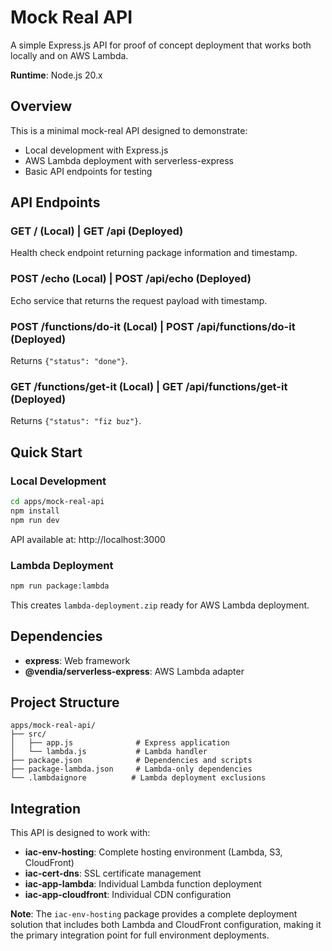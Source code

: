 # Mock Real API

A simple Express.js API for proof of concept deployment that works both locally and on AWS Lambda.

**Runtime**: Node.js 20.x

## Overview

This is a minimal mock-real API designed to demonstrate:
- Local development with Express.js
- AWS Lambda deployment with serverless-express
- Basic API endpoints for testing

## API Endpoints

### GET / (Local) | GET /api (Deployed)
Health check endpoint returning package information and timestamp.

### POST /echo (Local) | POST /api/echo (Deployed)  
Echo service that returns the request payload with timestamp.

### POST /functions/do-it (Local) | POST /api/functions/do-it (Deployed)
Returns `{"status": "done"}`.

### GET /functions/get-it (Local) | GET /api/functions/get-it (Deployed)
Returns `{"status": "fiz buz"}`.

## Quick Start

### Local Development
```bash
cd apps/mock-real-api
npm install
npm run dev
```

API available at: http://localhost:3000

### Lambda Deployment
```bash
npm run package:lambda
```

This creates `lambda-deployment.zip` ready for AWS Lambda deployment.

## Dependencies

- **express**: Web framework
- **@vendia/serverless-express**: AWS Lambda adapter

## Project Structure

```
apps/mock-real-api/
├── src/
│   ├── app.js              # Express application
│   └── lambda.js           # Lambda handler
├── package.json            # Dependencies and scripts
├── package-lambda.json     # Lambda-only dependencies
└── .lambdaignore          # Lambda deployment exclusions
```

## Integration

This API is designed to work with:
- **iac-env-hosting**: Complete hosting environment (Lambda, S3, CloudFront)
- **iac-cert-dns**: SSL certificate management  
- **iac-app-lambda**: Individual Lambda function deployment
- **iac-app-cloudfront**: Individual CDN configuration

**Note**: The `iac-env-hosting` package provides a complete deployment solution that includes both Lambda and CloudFront configuration, making it the primary integration point for full environment deployments.